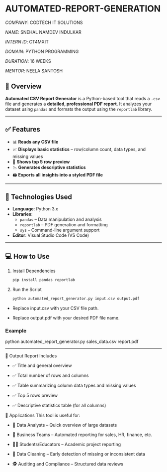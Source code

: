 # AUTOMATED-REPORT-GENERATION

*COMPANY*: CODTECH IT SOLUTIONS

*NAME*: SNEHAL NAMDEV INDULKAR

*INTERN ID*: CT4MXIT

*DOMAIN*: PYTHON PROGRAMMING

*DURATION*: 16 WEEKS

*MENTOR*: NEELA SANTOSH


## 📌 Overview

**Automated CSV Report Generator** is a Python-based tool that reads a `.csv` file and generates a **detailed, professional PDF report**. It analyzes your dataset using `pandas` and formats the output using the `reportlab` library.

---

## ✅ Features

- 📊 **Reads any CSV file**
- 📈 **Displays basic statistics** – row/column count, data types, and missing values
- 🧾 **Shows top 5 row preview**
- 📉 **Generates descriptive statistics**
- 🖨️ **Exports all insights into a styled PDF file**

---

## 🧰 Technologies Used

- **Language**: Python 3.x  
- **Libraries**:
  - `pandas` – Data manipulation and analysis
  - `reportlab` – PDF generation and formatting
  - `sys` – Command-line argument support
- **Editor**: Visual Studio Code (VS Code)

---

## 💻 How to Use

1. Install Dependencies
   ```bash
   pip install pandas reportlab

2. Run the Script
   ```bash
   python automated_report_generator.py input.csv output.pdf
- Replace input.csv with your CSV file path.

- Replace output.pdf with your desired PDF file name.

### Example

  python automated_report_generator.py sales_data.csv report.pdf

---

📑 Output Report Includes
- ✅ Title and general overview

- ✅ Total number of rows and columns

- ✅ Table summarizing column data types and missing values

- ✅ Top 5 rows preview

- ✅ Descriptive statistics table (for all columns)

📌 Applications
This tool is useful for:

- 🧪 Data Analysts – Quick overview of large datasets

- 🧾 Business Teams – Automated reporting for sales, HR, finance, etc.

- 🧑‍🏫 Students/Educators – Academic project reporting

- 🧹 Data Cleaning – Early detection of missing or inconsistent data

- 🕵️ Auditing and Compliance – Structured data reviews




